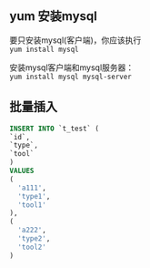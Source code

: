 ## yum 安装mysql
要只安装mysql(客户端)，你应该执行  
`yum install mysql`  

安装mysql客户端和mysql服务器：  
`yum install mysql mysql-server`  

## 批量插入
```sql
INSERT INTO `t_test` (
`id`,
`type`,
`tool`
)
VALUES
(
  'a111',
  'type1',
  'tool1'
),
(
  'a222',
  'type2',
  'tool2'
)
```  
